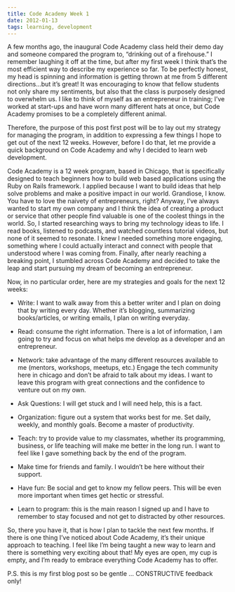 ```yaml
---
title: Code Academy Week 1
date: 2012-01-13
tags: learning, development
---
```


A few months ago, the inaugural Code Academy class held their demo day and someone compared the program to, “drinking out of a firehouse.” I remember laughing it off at the time, but after my first week I think that’s the most efficient way to describe my experience so far. To be perfectly honest, my head is spinning and information is getting thrown at me from 5 different directions…but it’s great! It was encouraging to know that fellow students not only share my sentiments, but also that the class is purposely designed to overwhelm us. I like to think of myself as an entrepreneur in training; I’ve worked at start-ups and have worn many different hats at once, but Code Academy promises to be a completely different animal.

Therefore, the purpose of this post first post will be to lay out my strategy for managing the program, in addition to expressing a few things I hope to get out of the next 12 weeks. However, before I do that, let me provide a quick background on Code Academy and why I decided to learn web development.

Code Academy is a 12 week program, based in Chicago, that is specifically designed to teach beginners how to build web based applications using the Ruby on Rails framework. I applied because I want to build ideas that help solve problems and make a positive impact in our world. Grandiose, I know. You have to love the naivety of entrepreneurs, right? Anyway, I’ve always wanted to start my own company and I think the idea of creating a product or service that other people find valuable is one of the coolest things in the world. So, I started researching ways to bring my technology ideas to life. I read books, listened to podcasts, and watched countless tutorial videos, but none of it seemed to resonate. I knew I needed something more engaging, something where I could actually interact and connect with people that understood where I was coming from. Finally, after nearly reaching a breaking point, I stumbled across Code Academy and decided to take the leap and start pursuing my dream of becoming an entrepreneur.

Now, in no particular order, here are my strategies and goals for the next 12 weeks:

- Write: I want to walk away from this a better writer and I plan on doing that by writing every day. Whether it’s blogging, summarizing books/articles, or writing emails, I plan on writing everyday.

- Read: consume the right information. There is a lot of information, I am going to try and focus on what helps me develop as a developer and an entrepreneur.

- Network: take advantage of the many different resources available to me (mentors, workshops, meetups, etc.) Engage the tech community here in chicago and don’t be afraid to talk about my ideas. I want to leave this program with great connections and the confidence to venture out on my own.

- Ask Questions: I will get stuck and I will need help, this is a fact.

- Organization: figure out a system that works best for me. Set daily, weekly, and monthly goals. Become a master of productivity.

- Teach: try to provide value to my classmates, whether its programming, business, or life teaching will make me better in the long run. I want to feel like I gave something back by the end of the program.

- Make time for friends and family. I wouldn’t be here without their support.

- Have fun: Be social and get to know my fellow peers. This will be even more important when times get hectic or stressful.

- Learn to program: this is the main reason I signed up and I have to remember to stay focused and not get to distracted by other resources.

So, there you have it, that is how I plan to tackle the next few months.  If there is one thing I’ve noticed about Code Academy, it’s their unique approach to teaching.  I feel like I’m being taught a new way to learn and there is something very exciting about that! My eyes are open, my cup is empty, and I’m ready to embrace everything Code Academy has to offer.

P.S. this is my first blog post so be gentle … CONSTRUCTIVE feedback only!
